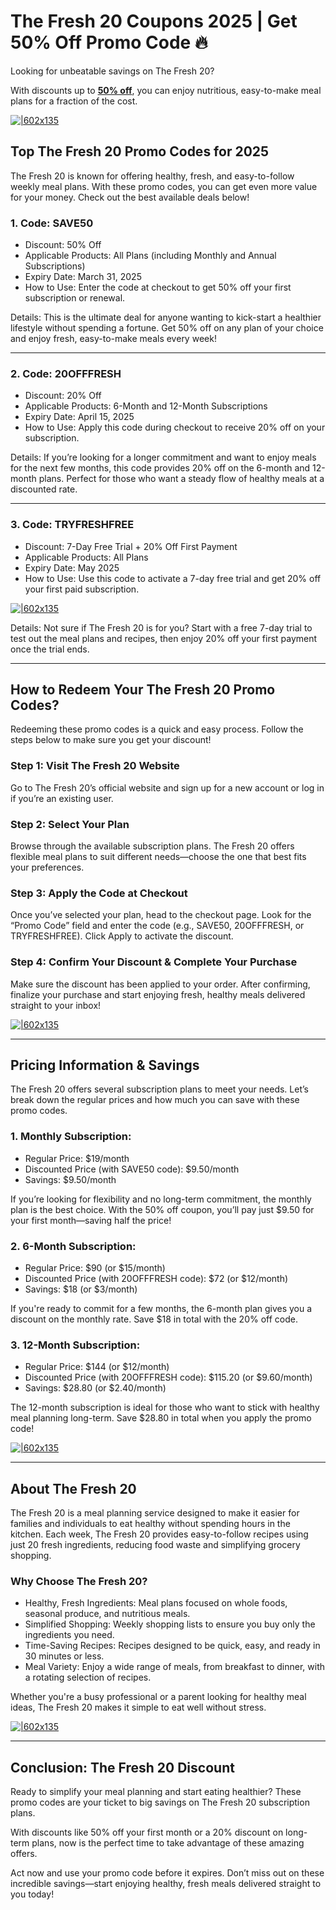 # The Fresh 20 Coupons 2025 | Get 50% Off Promo Code 🔥

Looking for unbeatable savings on The Fresh 20?

With discounts up to **[50% off](https://shop.thefresh20.com/annual-meal-plans-20-off?fpr=shadow)**, you can enjoy nutritious, easy-to-make meal plans for a fraction of the cost.

[![|602x135](https://lh7-rt.googleusercontent.com/docsz/AD_4nXdDOwpr21jtoxi01GM6EFnaz9jPbAoH8uxKql8r6sxj_n8B9vZnJg7egc_9zABZA5SdqItXLbLU8lojn_V6prXsIm42cJrCrWCxI9UjZ0Vb5hPh6OCswID5hlMjE64onJ10vCNsCg?key=2xNAIPRS8smNuthwRrXwfL-3)](https://shop.thefresh20.com/annual-meal-plans-20-off?fpr=shadow)

## Top The Fresh 20 Promo Codes for 2025

The Fresh 20 is known for offering healthy, fresh, and easy-to-follow weekly meal plans. With these promo codes, you can get even more value for your money. Check out the best available deals below!

### 1. Code: SAVE50

* Discount: 50% Off
* Applicable Products: All Plans (including Monthly and Annual Subscriptions)
* Expiry Date: March 31, 2025
* How to Use: Enter the code at checkout to get 50% off your first subscription or renewal.

Details: This is the ultimate deal for anyone wanting to kick-start a healthier lifestyle without spending a fortune. Get 50% off on any plan of your choice and enjoy fresh, easy-to-make meals every week!

---

### 2. Code: 20OFFFRESH

* Discount: 20% Off
* Applicable Products: 6-Month and 12-Month Subscriptions
* Expiry Date: April 15, 2025
* How to Use: Apply this code during checkout to receive 20% off on your subscription.

Details: If you’re looking for a longer commitment and want to enjoy meals for the next few months, this code provides 20% off on the 6-month and 12-month plans. Perfect for those who want a steady flow of healthy meals at a discounted rate.

---

### 3. Code: TRYFRESHFREE

* Discount: 7-Day Free Trial + 20% Off First Payment
* Applicable Products: All Plans
* Expiry Date: May 2025
* How to Use: Use this code to activate a 7-day free trial and get 20% off your first paid subscription.

[![|602x135](https://lh7-rt.googleusercontent.com/docsz/AD_4nXdDOwpr21jtoxi01GM6EFnaz9jPbAoH8uxKql8r6sxj_n8B9vZnJg7egc_9zABZA5SdqItXLbLU8lojn_V6prXsIm42cJrCrWCxI9UjZ0Vb5hPh6OCswID5hlMjE64onJ10vCNsCg?key=2xNAIPRS8smNuthwRrXwfL-3)](https://shop.thefresh20.com/annual-meal-plans-20-off?fpr=shadow)

Details: Not sure if The Fresh 20 is for you? Start with a free 7-day trial to test out the meal plans and recipes, then enjoy 20% off your first payment once the trial ends.

---

## How to Redeem Your The Fresh 20 Promo Codes?

Redeeming these promo codes is a quick and easy process. Follow the steps below to make sure you get your discount!

### Step 1: Visit The Fresh 20 Website

Go to The Fresh 20’s official website and sign up for a new account or log in if you’re an existing user.

### Step 2: Select Your Plan

Browse through the available subscription plans. The Fresh 20 offers flexible meal plans to suit different needs—choose the one that best fits your preferences.

### Step 3: Apply the Code at Checkout

Once you’ve selected your plan, head to the checkout page. Look for the “Promo Code” field and enter the code (e.g., SAVE50, 20OFFFRESH, or TRYFRESHFREE). Click Apply to activate the discount.

### Step 4: Confirm Your Discount & Complete Your Purchase

Make sure the discount has been applied to your order. After confirming, finalize your purchase and start enjoying fresh, healthy meals delivered straight to your inbox!

[![|602x135](https://lh7-rt.googleusercontent.com/docsz/AD_4nXdDOwpr21jtoxi01GM6EFnaz9jPbAoH8uxKql8r6sxj_n8B9vZnJg7egc_9zABZA5SdqItXLbLU8lojn_V6prXsIm42cJrCrWCxI9UjZ0Vb5hPh6OCswID5hlMjE64onJ10vCNsCg?key=2xNAIPRS8smNuthwRrXwfL-3)](https://shop.thefresh20.com/annual-meal-plans-20-off?fpr=shadow)

---

## Pricing Information & Savings

The Fresh 20 offers several subscription plans to meet your needs. Let’s break down the regular prices and how much you can save with these promo codes.

### 1. Monthly Subscription:

* Regular Price: $19/month
* Discounted Price (with SAVE50 code): $9.50/month
* Savings: $9.50/month

If you’re looking for flexibility and no long-term commitment, the monthly plan is the best choice. With the 50% off coupon, you’ll pay just $9.50 for your first month—saving half the price!

### 2. 6-Month Subscription:

* Regular Price: $90 (or $15/month)
* Discounted Price (with 20OFFFRESH code): $72 (or $12/month)
* Savings: $18 (or $3/month)

If you're ready to commit for a few months, the 6-month plan gives you a discount on the monthly rate. Save $18 in total with the 20% off code.

### 3. 12-Month Subscription:

* Regular Price: $144 (or $12/month)
* Discounted Price (with 20OFFFRESH code): $115.20 (or $9.60/month)
* Savings: $28.80 (or $2.40/month)

The 12-month subscription is ideal for those who want to stick with healthy meal planning long-term. Save $28.80 in total when you apply the promo code!

[![|602x135](https://lh7-rt.googleusercontent.com/docsz/AD_4nXdDOwpr21jtoxi01GM6EFnaz9jPbAoH8uxKql8r6sxj_n8B9vZnJg7egc_9zABZA5SdqItXLbLU8lojn_V6prXsIm42cJrCrWCxI9UjZ0Vb5hPh6OCswID5hlMjE64onJ10vCNsCg?key=2xNAIPRS8smNuthwRrXwfL-3)](https://shop.thefresh20.com/annual-meal-plans-20-off?fpr=shadow)

---

## About The Fresh 20

The Fresh 20 is a meal planning service designed to make it easier for families and individuals to eat healthy without spending hours in the kitchen. Each week, The Fresh 20 provides easy-to-follow recipes using just 20 fresh ingredients, reducing food waste and simplifying grocery shopping.

### Why Choose The Fresh 20?

* Healthy, Fresh Ingredients: Meal plans focused on whole foods, seasonal produce, and nutritious meals.
* Simplified Shopping: Weekly shopping lists to ensure you buy only the ingredients you need.
* Time-Saving Recipes: Recipes designed to be quick, easy, and ready in 30 minutes or less.
* Meal Variety: Enjoy a wide range of meals, from breakfast to dinner, with a rotating selection of recipes.

Whether you're a busy professional or a parent looking for healthy meal ideas, The Fresh 20 makes it simple to eat well without stress.

[![|602x135](https://lh7-rt.googleusercontent.com/docsz/AD_4nXdDOwpr21jtoxi01GM6EFnaz9jPbAoH8uxKql8r6sxj_n8B9vZnJg7egc_9zABZA5SdqItXLbLU8lojn_V6prXsIm42cJrCrWCxI9UjZ0Vb5hPh6OCswID5hlMjE64onJ10vCNsCg?key=2xNAIPRS8smNuthwRrXwfL-3)](https://shop.thefresh20.com/annual-meal-plans-20-off?fpr=shadow)

---

## Conclusion: The Fresh 20 Discount

Ready to simplify your meal planning and start eating healthier? These promo codes are your ticket to big savings on The Fresh 20 subscription plans.

With discounts like 50% off your first month or a 20% discount on long-term plans, now is the perfect time to take advantage of these amazing offers.

Act now and use your promo code before it expires. Don’t miss out on these incredible savings—start enjoying healthy, fresh meals delivered straight to you today!
